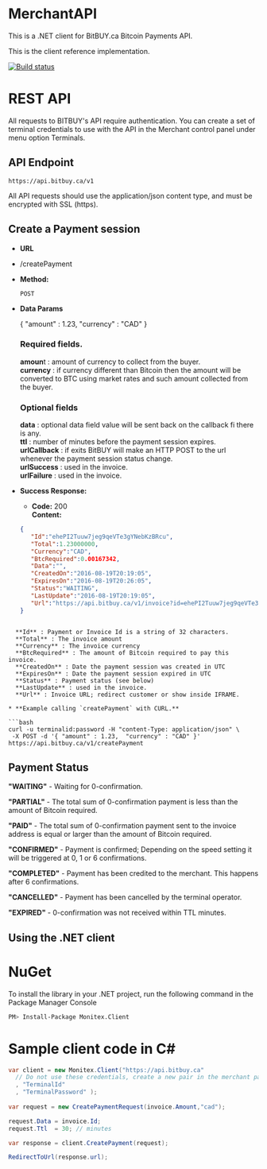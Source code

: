 # MerchantAPI

This is a .NET client for BitBUY.ca Bitcoin Payments API.

This is the client reference implementation.

[![Build status](https://ci.appveyor.com/api/projects/status/95vn1krk9hajaax8/branch/master?svg=true)](https://ci.appveyor.com/project/AdemarGonzalez/merchantapi/branch/master)

# REST API

All requests to BITBUY's API require authentication. You can create a set of terminal credentials to use with the API in the Merchant control panel under menu option Terminals.

## API Endpoint

  `https://api.bitbuy.ca/v1`

All API requests should use the application/json content type, and must be encrypted with SSL (https).

## Create a Payment session

* **URL**

* /createPayment

* **Method:**

  `POST`

* **Data Params**

  { "amount" : 1.23,  "currency" : "CAD" }

  ### Required fields.

  **amoun**t : amount of currency to collect from the buyer.  
  **currency** : if currency different than Bitcoin then the amount will be converted to BTC using market rates and such amount collected from the buyer.  

  ### Optional fields

  **data** : optional data field value will be sent back on the callback fi there is any.  
  **ttl** : number of minutes before the payment session expires.  
  **urlCallback** : if exits BitBUY will make an HTTP POST to the url whenever the payment session status change.  
  **urlSuccess** : used in the invoice.  
  **urlFailure** : used in the invoice.  

* **Success Response:**

  * **Code:** 200 <br />
    **Content:** 
   ```json
   {
      "Id":"ehePI2Tuuw7jeg9qeVTe3gYNebKzBRcu",
      "Total":1.23000000,
      "Currency":"CAD",
      "BtcRequired":0.00167342,
      "Data":"",
      "CreatedOn":"2016-08-19T20:19:05",
      "ExpiresOn":"2016-08-19T20:26:05",
      "Status":"WAITING",
      "LastUpdate":"2016-08-19T20:19:05",
      "Url":"https://api.bitbuy.ca/v1/invoice?id=ehePI2Tuuw7jeg9qeVTe3gYNebKzBRcu"
   }
```

  **Id** : Payment or Invoice Id is a string of 32 characters.
  **Total** : The invoice amount
  **Currency** : The invoice currency
  **BtcRequired** : The amount of Bitcoin required to pay this invoice.
  **CreatedOn** : Date the payment session was created in UTC
  **ExpiresOn** : Date the payment session expired in UTC
  **Status** : Payment status (see below)
  **LastUpdate** : used in the invoice.
  **Url** : Invoice URL; redirect customer or show inside IFRAME.
  
* **Example calling `createPayment` with CURL.**

```bash
curl -u terminalid:password -H "content-Type: application/json" \
 -X POST -d '{ "amount" : 1.23,  "currency" : "CAD" }' https://api.bitbuy.ca/v1/createPayment
```

## Payment Status

**"WAITING"** - Waiting for 0-confirmation.

**"PARTIAL"** - The total sum of 0-confirmation payment is less than the amount of Bitcoin required.

**"PAID"** - The total sum of 0-confirmation payment sent to the invoice address is equal or larger than the amount of Bitcoin required.

**"CONFIRMED"** - Payment is confirmed; Depending on the speed setting it will be triggered at 0, 1 or 6 confirmations.

**"COMPLETED"** - Payment has been credited to the merchant. This happens after 6 confirmations.

**"CANCELLED"** - Payment has been cancelled by the terminal operator.

**"EXPIRED"** - 0-confirmation was not received within TTL minutes.

## Using the .NET client

NuGet
=====

To install the library in your .NET project, run the following command in the Package Manager Console

```bash
PM> Install-Package Monitex.Client
```

Sample client code in C#
========================

```csharp
var client = new Monitex.Client("https://api.bitbuy.ca"
  // Do not use these credentials, create a new pair in the merchant panel
  , "TerminalId"
  , "TerminalPassword" );
  
var request = new CreatePaymentRequest(invoice.Amount,"cad");

request.Data = invoice.Id;
request.Ttl  = 30; // minutes

var response = client.CreatePayment(request);

RedirectToUrl(response.url);
```

